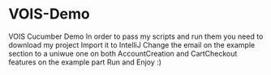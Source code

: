 # VOIS-Demo
VOIS Cucumber Demo
In order to pass my scripts and run them you need to download my project 
Import it to IntelliJ 
Change the email on the example section to a uniwue one on both AccountCreation and CartCheckout features on the example part 
Run and Enjoy :) 
